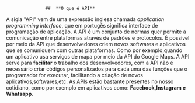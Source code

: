                    ##  **O que é API**

 A sigla "API" vem de uma expressão inglesa chamada *application programming interface*, que em portugês significa interface de programação de aplicação. A API é um conjunto de normas quer permite a comunicação entre plataformas através de padrões e protocolos.
 É possivel por meio da API que desenvolvedores criem novos softwares e aplicativos que se comuniquem com outras plataformas. Como por exemplo,quando um aplicativo usa serviços de mapa por meio da API do Google Maps.
 A API serve para **facilitar** o trabalho dos desenvolvedores, com a API não é necessário criar códigos personalizados para cada uma das funções que o programador for executar, facilitando a criação de novos aplicativos,softwares,etc.
 As APIs estão bastante presentes no nosso cotidiano, como por exemplo em aplicativos como: **Facebook,Instagram e Whatsapp**.